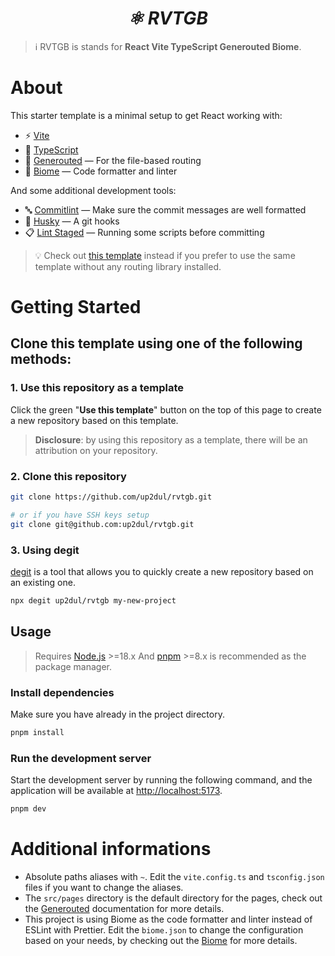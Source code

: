 <div align="center">
  <i><h1>⚛️ RVTGB</h1></i>
</div>

> ℹ️ RVTGB is stands for **React Vite TypeScript Generouted Biome**.

# About
This starter template is a minimal setup to get React working with:
- ⚡ [Vite](https://vitejs.dev)
- 🔷 [TypeScript](https://typescriptlang.org)
- 📁 [Generouted](https://github.com/oedotme/generouted) — For the file-based routing
- 📝 [Biome](https://biomejs.dev) — Code formatter and linter

And some additional development tools:
- 🔤 [Commitlint](https://commitlint.js.org) — Make sure the commit messages are well formatted
- 🐶 [Husky](https://typicode.github.io/husky) — A git hooks
- 📋 [Lint Staged](https://github.com/lint-staged/lint-staged) — Running some scripts before committing

> 💡 Check out [this template](https://github.com/up2dul/rvtb) instead if you prefer to use the same template without any routing library installed.

# Getting Started

## Clone this template using one of the following methods:

### 1. Use this repository as a template
Click the green "**Use this template**" button on the top of this page to create a new repository based on this template.

> **Disclosure**: by using this repository as a template, there will be an attribution on your repository.

### 2. Clone this repository
```bash
git clone https://github.com/up2dul/rvtgb.git

# or if you have SSH keys setup
git clone git@github.com:up2dul/rvtgb.git
```

### 3. Using degit
[degit](https://github.com/Rich-Harris/degit) is a tool that allows you to quickly create a new repository based on an existing one.

```bash
npx degit up2dul/rvtgb my-new-project
```

## Usage
> Requires [Node.js](https://nodejs.org) >=18.x And [pnpm](https://pnpm.io) >=8.x is recommended as the package manager.

### Install dependencies
Make sure you have already in the project directory.
```bash
pnpm install
```

### Run the development server
Start the development server by running the following command, and the application will be available at [http://localhost:5173](http://localhost:5173).
```bash
pnpm dev
```

# Additional informations
- Absolute paths aliases with `~`. Edit the `vite.config.ts` and `tsconfig.json` files if you want to change the aliases.
- The `src/pages` directory is the default directory for the pages, check out the [Generouted](https://github.com/oedotme/generouted) documentation for more details.
- This project is using Biome as the code formatter and linter instead of ESLint with Prettier. Edit the `biome.json` to change the configuration based on your needs, by checking out the [Biome](https://biomejs.dev) for more details.
